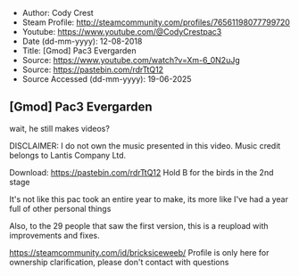 - Author: Cody Crest
- Steam Profile: http://steamcommunity.com/profiles/76561198077799720
- Youtube: https://www.youtube.com/@CodyCrestpac3
- Date (dd-mm-yyyy): 12-08-2018
- Title: [Gmod] Pac3 Evergarden
- Source: https://www.youtube.com/watch?v=Xm-6_0N2uJg
- Source: https://pastebin.com/rdrTtQ12
- Source Accessed (dd-mm-yyyy): 19-06-2025

## [Gmod] Pac3 Evergarden

wait, he still makes videos?

DISCLAIMER: I do not own the music presented in this video. Music credit belongs to Lantis Company Ltd.

Download: https://pastebin.com/rdrTtQ12
Hold B for the birds in the 2nd stage

It's not like this pac took an entire year to make, its more like I've had a year full of other personal things

Also, to the 29 people that saw the first version, this is a reupload with improvements and fixes.

https://steamcommunity.com/id/bricksiceweeb/
Profile is only here for ownership clarification, please don't contact with questions
